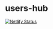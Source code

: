 # users-hub

[![Netlify Status](https://api.netlify.com/api/v1/badges/6660b63b-922f-48e8-ae73-9326c555312e/deploy-status)](https://app.netlify.com/sites/reallycoolusershub/deploys)
